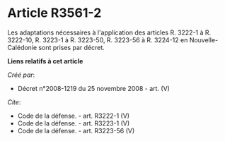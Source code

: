 # Article R3561-2

Les adaptations nécessaires à l'application des articles R. 3222-1 à R. 3222-10, R. 3223-1 à R. 3223-50, R. 3223-56 à R.
3224-12 en Nouvelle-Calédonie sont prises par décret.

**Liens relatifs à cet article**

_Créé par_:

  - Décret n°2008-1219 du 25 novembre 2008 - art. (V)

_Cite_:

  - Code de la défense. - art. R3222-1 (V)
  - Code de la défense. - art. R3223-1 (V)
  - Code de la défense. - art. R3223-56 (V)
